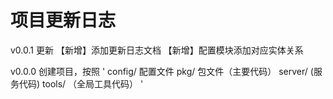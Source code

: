 # 项目更新日志

v0.0.1 更新
【新增】添加更新日志文档
【新增】配置模块添加对应实体关系

v0.0.0
创建项目，按照
'
config/ 配置文件
pkg/ 包文件（主要代码）
server/ (服务代码)
tools/ （全局工具代码）
'
